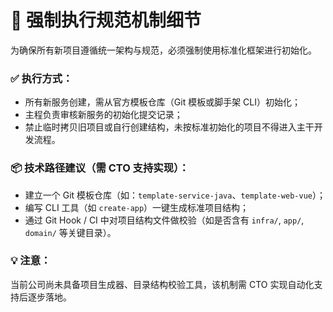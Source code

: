 

# 📌 强制执行规范机制细节

为确保所有新项目遵循统一架构与规范，必须强制使用标准化框架进行初始化。

### ✅ 执行方式：

- 所有新服务创建，需从官方模板仓库（Git 模板或脚手架 CLI）初始化；
- 主程负责审核新服务的初始化提交记录；
- 禁止临时拷贝旧项目或自行创建结构，未按标准初始化的项目不得进入主干开发流程。

### 📦 技术路径建议（需 CTO 支持实现）：

- 建立一个 Git 模板仓库（如：`template-service-java`、`template-web-vue`）；
- 编写 CLI 工具（如 `create-app`）一键生成标准项目结构；
- 通过 Git Hook / CI 中对项目结构文件做校验（如是否含有 `infra/`, `app/`, `domain/` 等关键目录）。

### 💡 注意：

当前公司尚未具备项目生成器、目录结构校验工具，该机制需 CTO 实现自动化支持后逐步落地。